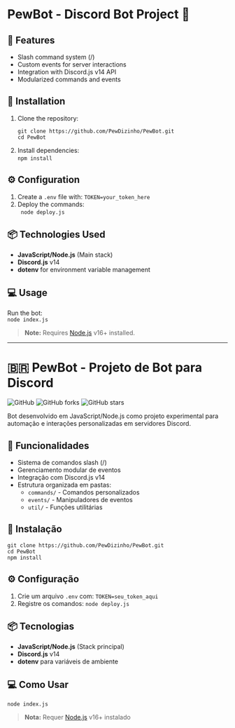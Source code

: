 # PewBot - Discord Bot Project 🤖


## 🚀 Features
- Slash command system (/)
- Custom events for server interactions
- Integration with Discord.js v14 API
- Modularized commands and events

## 🔧 Installation
1. Clone the repository:
   ```
   git clone https://github.com/PewDizinho/PewBot.git  
   cd PewBot
   ```  
2. Install dependencies:  
   ```npm install```

## ⚙️ Configuration
1. Create a `.env` file with:
   ```TOKEN=your_token_here```
2. Deploy the commands:  
  ``` node deploy.js``` 

## 📦 Technologies Used
- **JavaScript/Node.js** (Main stack)
- **Discord.js** v14
- **dotenv** for environment variable management

## 💻 Usage
Run the bot:  
   ```node index.js```  

> **Note:** Requires [Node.js](https://nodejs.org/) v16+ installed.

---

# 🇧🇷 PewBot - Projeto de Bot para Discord

![GitHub](https://img.shields.io/github/issues/PewDizinho/PewBot?color=blue)
![GitHub forks](https://img.shields.io/github/forks/PewDizinho/PewBot)
![GitHub stars](https://img.shields.io/github/stars/PewDizinho/PewBot)

Bot desenvolvido em JavaScript/Node.js como projeto experimental para automação e interações personalizadas em servidores Discord.

## 🚀 Funcionalidades
- Sistema de comandos slash (/)
- Gerenciamento modular de eventos
- Integração com Discord.js v14
- Estrutura organizada em pastas:
  - `commands/` - Comandos personalizados
  - `events/` - Manipuladores de eventos
  - `util/` - Funções utilitárias

## 🔧 Instalação
```
git clone https://github.com/PewDizinho/PewBot.git
cd PewBot
npm install
```

## ⚙️ Configuração
1. Crie um arquivo `.env` com:
```TOKEN=seu_token_aqui```
2. Registre os comandos:
```node deploy.js```


## 📦 Tecnologias
- **JavaScript/Node.js** (Stack principal)
- **Discord.js** v14
- **dotenv** para variáveis de ambiente

## 💻 Como Usar
```node index.js```

> **Nota:** Requer [Node.js](https://nodejs.org/) v16+ instalado

